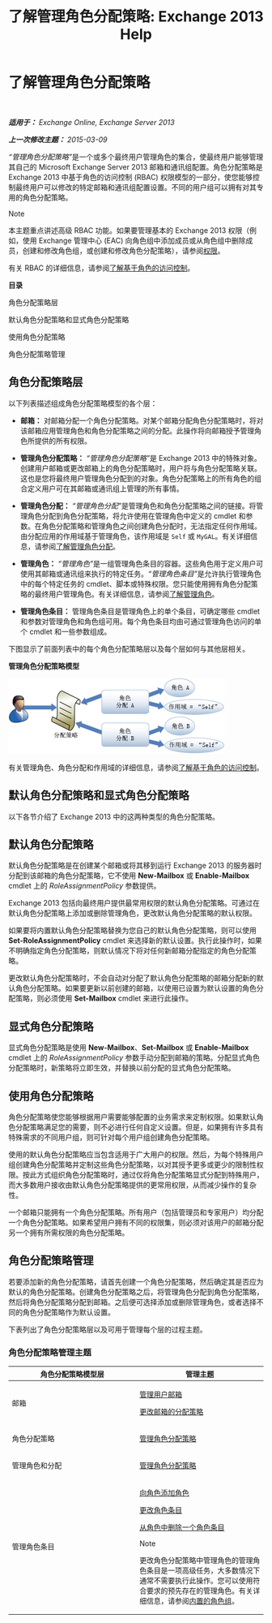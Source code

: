 ﻿---
title: '了解管理角色分配策略: Exchange 2013 Help'
TOCTitle: 了解管理角色分配策略
ms:assetid: 25913e43-326a-4371-90b5-021a35f100fe
ms:mtpsurl: https://technet.microsoft.com/zh-cn/library/Dd638100(v=EXCHG.150)
ms:contentKeyID: 50490085
ms.date: 01/11/2018
mtps_version: v=EXCHG.150
ms.translationtype: HT
---

# 了解管理角色分配策略

 

_**适用于：** Exchange Online, Exchange Server 2013_

_**上一次修改主题：** 2015-03-09_

<em>“管理角色分配策略”</em>是一个或多个最终用户管理角色的集合，使最终用户能够管理其自己的 Microsoft Exchange Server 2013 邮箱和通讯组配置。角色分配策略是 Exchange 2013 中基于角色的访问控制 (RBAC) 权限模型的一部分，使您能够控制最终用户可以修改的特定邮箱和通讯组配置设置。不同的用户组可以拥有对其专用的角色分配策略。

> [!NOTE]  
> 本主题重点讲述高级 RBAC 功能。如果要管理基本的 Exchange 2013 权限（例如，使用 Exchange 管理中心 (EAC) 向角色组中添加成员或从角色组中删除成员，创建和修改角色组，或创建和修改角色分配策略），请参阅<a href="permissions-exchange-2013-help.md">权限</a>。


有关 RBAC 的详细信息，请参阅[了解基于角色的访问控制](understanding-role-based-access-control-exchange-2013-help.md)。

**目录**

角色分配策略层

默认角色分配策略和显式角色分配策略

使用角色分配策略

角色分配策略管理

## 角色分配策略层

以下列表描述组成角色分配策略模型的各个层：

  - **邮箱：** 对邮箱分配一个角色分配策略。对某个邮箱分配角色分配策略时，将对该邮箱应用管理角色和角色分配策略之间的分配。此操作将向邮箱授予管理角色所提供的所有权限。

  - **管理角色分配策略：**  <em>“管理角色分配策略”</em>是 Exchange 2013 中的特殊对象。创建用户邮箱或更改邮箱上的角色分配策略时，用户将与角色分配策略关联。这也是您将最终用户管理角色分配到的对象。角色分配策略上的所有角色的组合定义用户可在其邮箱或通讯组上管理的所有事情。

  - **管理角色分配：**  <em>“管理角色分配”</em>是管理角色和角色分配策略之间的链接。将管理角色分配到角色分配策略，将允许使用在管理角色中定义的 cmdlet 和参数。在角色分配策略和管理角色之间创建角色分配时，无法指定任何作用域。由分配应用的作用域基于管理角色，该作用域是 `Self` 或 `MyGAL`。有关详细信息，请参阅[了解管理角色分配](understanding-management-role-assignments-exchange-2013-help.md)。

  - **管理角色：**  <em>“管理角色”</em>是一组管理角色条目的容器。这些角色用于定义用户可使用其邮箱或通讯组来执行的特定任务。<em>“管理角色条目”</em>是允许执行管理角色中的每个特定任务的 cmdlet、脚本或特殊权限。您只能使用拥有角色分配策略的最终用户管理角色。有关详细信息，请参阅[了解管理角色](understanding-management-roles-exchange-2013-help.md)。

  - **管理角色条目：** 管理角色条目是管理角色上的单个条目，可确定哪些 cmdlet 和参数对管理角色和角色组可用。每个角色条目均由可通过管理角色访问的单个 cmdlet 和一些参数组成。

下图显示了前面列表中的每个角色分配策略层以及每个层如何与其他层相关。

**管理角色分配策略模型**

![角色分配模型关系](images/Dd638100.7f7c11ca-0d61-464d-98a3-a9991ec811b5(EXCHG.150).jpg "角色分配模型关系")

有关管理角色、角色分配和作用域的详细信息，请参阅[了解基于角色的访问控制](understanding-role-based-access-control-exchange-2013-help.md)。

## 默认角色分配策略和显式角色分配策略

以下各节介绍了 Exchange 2013 中的这两种类型的角色分配策略。

## 默认角色分配策略

默认角色分配策略是在创建某个邮箱或将其移到运行 Exchange 2013 的服务器时分配到该邮箱的角色分配策略，它不使用 **New-Mailbox** 或 **Enable-Mailbox** cmdlet 上的 *RoleAssignmentPolicy* 参数提供。

Exchange 2013 包括向最终用户提供最常用权限的默认角色分配策略。可通过在默认角色分配策略上添加或删除管理角色，更改默认角色分配策略的默认权限。

如果要将内置默认角色分配策略替换为您自己的默认角色分配策略，则可以使用 **Set-RoleAssignmentPolicy** cmdlet 来选择新的默认设置。执行此操作时，如果不明确指定角色分配策略，则默认情况下将对任何新邮箱分配指定的角色分配策略。

更改默认角色分配策略时，不会自动对分配了默认角色分配策略的邮箱分配新的默认角色分配策略。如果要更新以前创建的邮箱，以使用已设置为默认设置的角色分配策略，则必须使用 **Set-Mailbox** cmdlet 来进行此操作。

## 显式角色分配策略

显式角色分配策略是使用 **New-Mailbox**、**Set-Mailbox** 或 **Enable-Mailbox** cmdlet 上的 *RoleAssignmentPolicy* 参数手动分配到邮箱的策略。分配显式角色分配策略时，新策略将立即生效，并替换以前分配的显式角色分配策略。

## 使用角色分配策略

角色分配策略使您能够根据用户需要能够配置的业务需求来定制权限。如果默认角色分配策略满足您的需要，则不必进行任何自定义设置。但是，如果拥有许多具有特殊需求的不同用户组，则可针对每个用户组创建角色分配策略。

使用的默认角色分配策略应当包含适用于广大用户的权限。然后，为每个特殊用户组创建角色分配策略并定制这些角色分配策略，以对其授予更多或更少的限制性权限。按此方式组织角色分配策略时，通过仅将角色分配策略显式分配到特殊用户，而大多数用户接收由默认角色分配策略提供的更常用权限，从而减少操作的复杂性。

一个邮箱只能拥有一个角色分配策略。所有用户（包括管理员和专家用户）均分配一个角色分配策略。如果希望用户拥有不同的权限集，则必须对该用户的邮箱分配另一个拥有所需权限的角色分配策略。

## 角色分配策略管理

若要添加新的角色分配策略，请首先创建一个角色分配策略，然后确定其是否应为默认的角色分配策略。创建角色分配策略之后，将管理角色分配到角色分配策略，然后将角色分配策略分配到邮箱。之后便可选择添加或删除管理角色，或者选择不同的角色分配策略作为默认设置。

下表列出了角色分配策略层以及可用于管理每个层的过程主题。

### 角色分配策略管理主题

<table>
<colgroup>
<col style="width: 50%" />
<col style="width: 50%" />
</colgroup>
<thead>
<tr class="header">
<th>角色分配策略模型层</th>
<th>管理主题</th>
</tr>
</thead>
<tbody>
<tr class="odd">
<td><p>邮箱</p></td>
<td><p><a href="https://docs.microsoft.com/zh-cn/exchange/recipients-in-exchange-online/manage-user-mailboxes/manage-user-mailboxes">管理用户邮箱</a></p>
<p><a href="change-the-assignment-policy-on-a-mailbox-exchange-2013-help.md">更改邮箱的分配策略</a></p></td>
</tr>
<tr class="even">
<td><p>角色分配策略</p></td>
<td><p><a href="manage-role-assignment-policies-exchange-2013-help.md">管理角色分配策略</a></p>
<p></p></td>
</tr>
<tr class="odd">
<td><p>管理角色和分配</p></td>
<td><p><a href="manage-role-assignment-policies-exchange-2013-help.md">管理角色分配策略</a></p>
<p></p></td>
</tr>
<tr class="even">
<td><p>管理角色条目</p></td>
<td><p><a href="add-a-role-entry-to-a-role-exchange-2013-help.md">向角色添加角色</a></p>
<p><a href="change-a-role-entry-exchange-2013-help.md">更改角色条目</a></p>
<p><a href="remove-a-role-entry-from-a-role-exchange-2013-help.md">从角色中删除一个角色条目</a></p>

> [!NOTE]  
> 更改角色分配策略中管理角色的管理角色条目是一项高级任务，大多数情况下通常不需要执行此操作。您可以使用符合要求的预先存在的管理角色。有关详细信息，请参阅<a href="built-in-role-groups-exchange-2013-help.md">内置的角色组</a>。

</td>
</tr>
</tbody>
</table>

